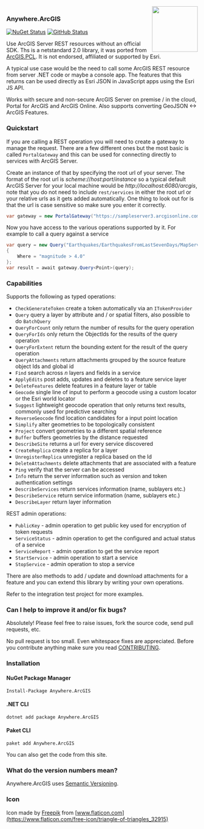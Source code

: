<img align="right" height="120" src="https://raw.githubusercontent.com/davetimmins/Anywhere.ArcGIS/dev/logo.png">

### Anywhere.ArcGIS

[![NuGet Status](https://img.shields.io/nuget/vpre/Anywhere.ArcGIS.svg)](https://www.nuget.org/packages/Anywhere.ArcGIS/) [![GitHub Status](https://img.shields.io/github/release/davetimmins/Anywhere.ArcGIS/all.svg)](https://github.com/davetimmins/Anywhere.ArcGIS/releases)

Use ArcGIS Server REST resources without an official SDK. Ths is a netstandard 2.0 library, it was ported from [ArcGIS.PCL](https://github.com/davetimmins/ArcGIS.PCL/). It is not endorsed, affiliated or supported by Esri.

A typical use case would be the need to call some ArcGIS REST resource from server .NET code or maybe a console app. The features that this returns can be used directly as Esri JSON in JavaScript apps using the Esri JS API.

Works with secure and non-secure ArcGIS Server on premise / in the cloud, Portal for ArcGIS and ArcGIS Online. Also supports converting GeoJSON <-> ArcGIS Features.

### Quickstart

If you are calling a REST operation you will need to create a gateway to manage the request. There are a few different ones but the most basic is called `PortalGateway` and this can be used for connecting directly to services with ArcGIS Server.

Create an instance of that by specifying the root url of your server. The format of the root url is _scheme_://_host_:_port_/_instance_ so a typical default ArcGIS Server for your local machine would be _http://localhost:6080/arcgis_, note that you do not need to include `rest/services` in either the root url or your relative urls as it gets added automatically. One thing to look out for is that the url is case sensitive so make sure you enter it correctly.

```c#
var gateway = new PortalGateway("https://sampleserver3.arcgisonline.com/ArcGIS/");
```

Now you have access to the various operations supported by it. For example to call a query against a service

```c#
var query = new Query("Earthquakes/EarthquakesFromLastSevenDays/MapServer/0".AsEndpoint())
{ 
    Where = "magnitude > 4.0" 
};
var result = await gateway.Query<Point>(query);
```

### Capabilities

Supports the following as typed operations:

 - `CheckGenerateToken` create a token automatically via an `ITokenProvider`
 - `Query` query a layer by attribute and / or spatial filters, also possible to do `BatchQuery`
 - `QueryForCount` only return the number of results for the query operation
 - `QueryForIds` only return the ObjectIds for the results of the query operation
 - `QueryForExtent` return the bounding extent for the result of the query operation
 - `QueryAttachments` return attachments grouped by the source feature object Ids and global id
 - `Find` search across _n_ layers and fields in a service
 - `ApplyEdits` post adds, updates and deletes to a feature service layer
 - `DeleteFeatures` delete features in a feature layer or table
 - `Geocode` single line of input to perform a geocode using a custom locator or the Esri world locator
 - `Suggest` lightweight geocode operation that only returns text results, commonly used for predictive searching
 - `ReverseGeocode` find location candidates for a input point location
 - `Simplify` alter geometries to be topologically consistent
 - `Project` convert geometries to a different spatial reference
 - `Buffer` buffers geometries by the distance requested
 - `DescribeSite` returns a url for every service discovered
 - `CreateReplica` create a replica for a layer
 - `UnregisterReplica` unregister a replica based on the Id
 - `DeleteAttachments` delete attachments that are associated with a feature
 - `Ping` verify that the server can be accessed
 - `Info` return the server information such as version and token authentication settings
 - `DescribeServices` return services information (name, sublayers etc.)
 - `DescribeService` return service information (name, sublayers etc.)
 - `DescribeLayer` return layer information

REST admin operations:

 - `PublicKey` - admin operation to get public key used for encryption of token requests
 - `ServiceStatus` - admin operation to get the configured and actual status of a service
 - `ServiceReport` - admin operation to get the service report
 - `StartService` - admin operation to start a service
 - `StopService` - admin operation to stop a service

There are also methods to add / update and download attachments for a feature and you can extend this library by writing your own operations.

Refer to the integration test project for more examples.

### Can I help to improve it and/or fix bugs?

Absolutely! Please feel free to raise issues, fork the source code, send pull requests, etc.

No pull request is too small. Even whitespace fixes are appreciated. Before you contribute anything make sure you read [CONTRIBUTING](https://github.com/davetimmins/Anywhere.ArcGIS/blob/master/CONTRIBUTING.md).

### Installation

#### NuGet Package Manager

    Install-Package Anywhere.ArcGIS

#### .NET CLI

    dotnet add package Anywhere.ArcGIS

#### Paket CLI

    paket add Anywhere.ArcGIS

You can also get the code from this site.

### What do the version numbers mean? ##

Anywhere.ArcGIS uses [Semantic Versioning](http://semver.org/).

### Icon

Icon made by [Freepik](http://www.freepik.com) from [www.flaticon.com](https://www.flaticon.com/free-icon/triangle-of-triangles_32915)
                

